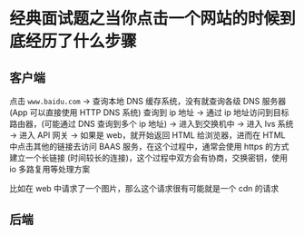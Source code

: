 # 经典面试题之当你点击一个网站的时候到底经历了什么步骤
## 客户端
点击 `www.baidu.com` -> 查询本地 DNS 缓存系统，没有就查询各级 DNS 服务器 (App 可以直接使用 HTTP DNS 系统) 查询到 ip 地址 -> 通过 ip 地址访问到目标路由器，(可能通过 DNS 查询到多个 ip 地址) -> 进入到交换机中 -> 进入 lvs 系统 -> 进入 API 网关 -> 如果是 web，就开始返回 HTML 给浏览器，进而在 HTML 中点击其他的链接去访问 BAAS 服务，在这个过程中，通常会使用 https 的方式建立一个长链接 (时间较长的连接)，这个过程中双方会有协商，交换密钥，使用 io 多路复用等处理方案

比如在 web 中请求了一个图片，那么这个请求很有可能就是一个 cdn 的请求

## 后端